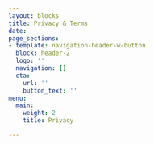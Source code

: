 ```yaml
---
layout: blocks
title: Privacy & Terms
date: 
page_sections:
- template: navigation-header-w-button
  block: header-2
  logo: ''
  navigation: []
  cta:
    url: ''
    button_text: ''
menu:
  main:
    weight: 2
    title: Privacy

---
```


